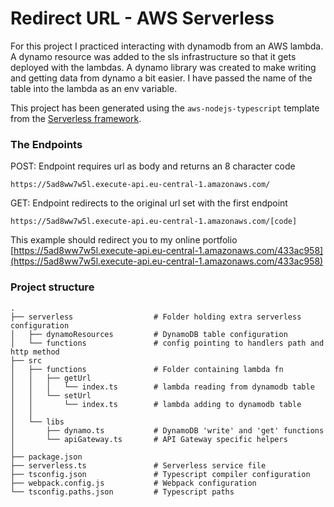# Redirect URL - AWS Serverless

For this project I practiced interacting with dynamodb from an AWS lambda. 
A dynamo resource was added to the sls infrastructure so that it gets deployed with the lambdas.
A dynamo library was created to make writing and getting data from dynamo a bit easier.
I have passed the name of the table into the lambda as an env variable.

This project has been generated using the `aws-nodejs-typescript` template from the [Serverless framework](https://www.serverless.com/).

### The Endpoints

POST:
Endpoint requires url as body and returns an 8 character code 
```
https://5ad8ww7w5l.execute-api.eu-central-1.amazonaws.com/
```

GET: 
Endpoint redirects to the original url set with the first endpoint
```
https://5ad8ww7w5l.execute-api.eu-central-1.amazonaws.com/[code]
```

This example should redirect you to my online portfolio
[https://5ad8ww7w5l.execute-api.eu-central-1.amazonaws.com/433ac958](https://5ad8ww7w5l.execute-api.eu-central-1.amazonaws.com/433ac958)


### Project structure
```
.
├── serverless                  # Folder holding extra serverless configuration
│   ├── dynamoResources         # DynamoDB table configuration 
│   └── functions               # config pointing to handlers path and http method 
├── src
│   ├── functions               # Folder containing lambda fn 
│   │   ├── getUrl
│   │   │   └── index.ts        # lambda reading from dynamodb table
│   │   └── setUrl
│   │       └── index.ts        # lambda adding to dynamodb table
│   │
│   └── libs                    
│       ├── dynamo.ts           # DynamoDB 'write' and 'get' functions
│       └── apiGateway.ts       # API Gateway specific helpers
│
├── package.json
├── serverless.ts               # Serverless service file
├── tsconfig.json               # Typescript compiler configuration
├── webpack.config.js           # Webpack configuration
└── tsconfig.paths.json         # Typescript paths
```